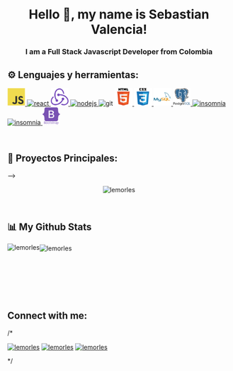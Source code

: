 <h1 align="center">Hello 👋, my name is Sebastian Valencia!</h1>
<h3 align="center">I am a Full Stack Javascript Developer from Colombia</h3>

## ⚙️ Lenguajes y herramientas:

<p align="left">
<a href="https://developer.mozilla.org/en-US/docs/Web/JavaScript" target="_blank" rel="noreferrer">
<img src="https://raw.githubusercontent.com/devicons/devicon/master/icons/javascript/javascript-original.svg" alt="javascript" width="40" height="40"/>
</a>
<a href="https://reactjs.org/" target="_blank" rel="noreferrer">
<img src="https://upload.wikimedia.org/wikipedia/commons/thumb/4/47/React.svg/1200px-React.svg.png" alt="react" width="40" height="40"/>
</a>
<a href="https://redux.js.org" target="_blank" rel="noreferrer">
<img src="https://raw.githubusercontent.com/devicons/devicon/master/icons/redux/redux-original.svg" alt="redux" width="40" height="40"/>
</a>
<a href="https://nodejs.org" target="_blank" rel="noreferrer">
<img src="https://seeklogo.com/images/N/nodejs-logo-FBE122E377-seeklogo.com.png" alt="nodejs" width="40" height="40"/>
</a>
<img src="https://www.vectorlogo.zone/logos/git-scm/git-scm-icon.svg" alt="git" width="40" height="40"/>
</a>
<a href="https://www.w3.org/html/" target="_blank" rel="noreferrer">
<img src="https://raw.githubusercontent.com/devicons/devicon/master/icons/html5/html5-original-wordmark.svg" alt="html5" width="40" height="40"/>
</a>
<a href="https://www.w3schools.com/css/" target="_blank" rel="noreferrer">
<img src="https://raw.githubusercontent.com/devicons/devicon/master/icons/css3/css3-original-wordmark.svg" alt="css3" width="40" height="40"/>
</a>
<a href="https://www.mysql.com/" target="_blank" rel="noreferrer">
<img src="https://raw.githubusercontent.com/devicons/devicon/master/icons/mysql/mysql-original-wordmark.svg" alt="mysql" width="40" height="40"/>
</a>
<a href="https://www.postgresql.org" target="_blank" rel="noreferrer">
<img src="https://raw.githubusercontent.com/devicons/devicon/master/icons/postgresql/postgresql-original-wordmark.svg" alt="postgresql" width="40" height="40"/>
</a>
<a href="https://insomnia.rest/" target="_blank" rel="noreferrer">
<img src="https://raw.githubusercontent.com/get-icon/geticon/fc0f660daee147afb4a56c64e12bde6486b73e39/icons/insomnia.svg" alt="insomnia" width="40" height="40"/>
</a>
<a href="https://www.postman.com/" target="_blank" rel="noreferrer">
<img src="https://raw.githubusercontent.com/get-icon/geticon/fc0f660daee147afb4a56c64e12bde6486b73e39/icons/postman.svg" alt="insomnia" width="40" height="40"/>
</a>
<a href="https://getbootstrap.com" target="_blank" rel="noreferrer">
<img src="https://raw.githubusercontent.com/devicons/devicon/master/icons/bootstrap/bootstrap-plain-wordmark.svg" alt="bootstrap" width="40" height="40"/>
</a>
</p>


<br/>

## 🚀 Proyectos Principales:

<!-- ### MENU'S
<a href="https://menus-food.vercel.app" target="_blank" rel="noreferrer">
  MENU'S
</a>
es una app en la cual podes ver diferentes variedades de comidas, con sus respectiva información (nivel salubre, dieta, tipo de plato, resúmen) y pasos para la preparación.
<!-- Countries App is a SPA (Single Page Application) in which all the countries of the world and their respective tourist activities can be viewed. -->
<!-- <br/>
<br/> -->
<!--
- Frontend: JS, React JS, Redux, React-router-DOM, Redux Thunk, HTML, CSS.
- Backend: Node JS, Express JS, Sequelize, Postgres, Axios.
- DataBase: SQL.
- Deploy: Vercel, Heroku. -->

<!-- <br/>
<p align='center'>
  <img width=96% src='./img/menuLanding.png'  alt="MENU'S LANDING" />
  <img width=48% src='./img/menuHome.png'  alt="MENU'S HOME" />
  <img width=48% src='./img/menuDetail.png'  alt="MENU'S DETAIL" /> -->
<!-- </p>  -->
<!-- <p align='center'>
  <img width=22% src='./img/menuLandingResponsive.png'  alt="MENU'S HOME" />
  <img width=22% src='./img/menuHomeResponsive.png'  alt="MENU'S HOME" />
  <img width=22% src='./img/menuHomeResNav.png'  alt="MENU'S HOME" />
</p> -->

<!-- <br/> -->

<!-- ### Weather App City
<!-- Weather App is a SPA (Single Page Application) that consumes information from an API (OpenWeatherApp) and displays the weather of the places chosen by the user. -->
<!-- <a href="https://weatherapp-citys.vercel.app" target="_blank" rel="noreferrer">
  Weather App City -->
<!-- </a> -->
 <!-- es un SPA (Single Page Application) la cual consume información de una API externa (OpenWeatherApp) y muestra en pantalla el clima del lugar elegido por el usuario. -->

<!-- - Frontend: JS, ReactJS, HTML, CSS Module. -->

<!-- <br/> -->
<!-- <img src='./img/weatherappHome.png'  alt="weather app" /> -->

<!-- <br/> --> -->

<!-- ### Magic 8Ball
Magic 8Ball Es una App donde le puede hacer cualquier tipo de pregunta y él tendrá la respuesta...
Le puedes preguntar tanto en español como en ingles!

- Frontend: JS, ReactJs, HTML, CSS. -->

<!-- <br/> -->
<!-- <p aling='center'>
  <img width=48% src='./img/magicballMain.png'  alt="magic8ball" />
  <img width=48% src='./img/magicballV.png'  alt="magic8ball" />
  <img width=48% src='./img/magicballA.png'  alt="magic8ball" />
  <img width=48% src='./img/magicballR.png'  alt="magic8ball" />
</p> -->

<br/>

<p align="center">
  <img align="center" src="https://github-readme-streak-stats.herokuapp.com/?user=eseval&theme=black-ice&hide_border=true&stroke=0000&background=060A0CD0" alt="lemorles" />
</p>

<br/>

## 📊 My Github Stats


 <img align="center" src="https://github-readme-stats.vercel.app/api?username=eseval&show_icons=true&count_private=true&theme=react&hide_border=true&bg_color=0D1117" alt="lemorles" />

  <img align="left" src="https://github-readme-stats.vercel.app/api/top-langs/?username=eseval&langs_count=8&count_private=true&layout=compact&theme=react&hide_border=true&bg_color=0D1117" alt="lemorles" />

<br/>
<br/>
<br/>
<br/>
<br/>
<br/>
<br/>

## Connect with me:
/*
<p>
  <a href="https://www.linkedin.com/in/matias-jesus-contreras-b78111217/" target="blank"><img align="center" src="https://www.vectorlogo.zone/logos/linkedin/linkedin-ar21.svg" alt="lemorles" height="15%" width="15%" /></a>
  <a href="mailto:tobiasdanielalvarez@gmail.com" target="blank"><img align="center" src="https://www.vectorlogo.zone/logos/gmail/gmail-icon.svg" alt="lemorles" height="5%" width="5%" /></a>
  <a href="https://api.whatsapp.com/send?phone=543512323320" target="blank"><img align="center" src="https://raw.githubusercontent.com/get-icon/geticon/fc0f660daee147afb4a56c64e12bde6486b73e39/icons/whatsapp.svg" alt="lemorles" height="5%" width="5%" /></a>
</p>
*/
